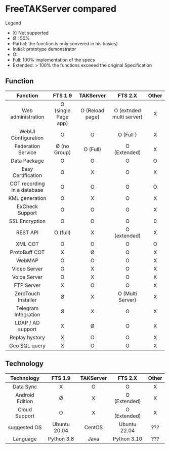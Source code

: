 # FreeTAKServer compared

Legend
* X: Not supported
* Ø : 50%
 * Partial: the function is only convered in his basics)  
 * Initial: prototype demonstrator
* O:  
* Full: 100% implementation of the specs 
* Extended: > 100% the functions exceeed the original Specification

## Function
| Function         |  FTS 1.9        |  TAKServer | FTS 2.X     | Other        |
|       :-:        |       :-:       |      :-:    |      :-:   |      :-:     |
|Web administration|     O (single Page app)          |      O (Reload page)      |      O (extnded multi server)     |      X       |
| WebUI Configuration   |      O      |      O   |     O (Full )   |      X    |
|Federation Service|     Ø (no Group)|      O (Full)      |      O (Extended)     |      X       |
| Data Package     |      O      |      O   |     O   |      O    |
| Easy Certification    |      O      |      X   |     O   |      X    |
| COT recording in a database    |      O      |      O   |     O   |      O    |
| KML generation   |      O      |      X   |     O   |      X    |
| ExCheck Support    |      O      |      O   |     O   |      X    |
|SSL Encryption|     O |      O       |      O      |      0       |
|REST API|     O (full) |      X       |     O (extended)      |      X       |
|XML COT|     O |      O       |      O      |      O       |
|ProtoBuff COT|     X |      Ø      |      O      |      X       |
| WebMAP    |      O      |      O   |     O   |      X    |
| Video Server    |      O      |      X   |     O   |      X    |
| Voice Server    |      O      |      X   |     O   |      X    |
| FTP Server    |      X      |      O   |     O   |      X    |
| ZeroTouch Installer   |      Ø      |      X   |     O (Multi Server)  |      X    |
| Telegram Integration   |       Ø     |      X   |     O   |      X    |
| LDAP / AD support   |       X     |      Ø   |     O   |      X    |
| Replay hystory    |      X      |      O   |     O   |      X    |
|Geo SQL query    |      X      |      O   |     O   |      X    |




## Technology
| Technology         |  FTS 1.9        |  TAKServer | FTS 2.X     | Other        |
|       :-:        |       :-:       |      :-:    |      :-:   |      :-:     |
| Data Sync    |      X      |      O   |     O   |      X    |
| Android Edition   |      Ø      |      X   |     O (Extended)   |      X    |
| Cloud Support  |      O      |      X   |     O (Extended)   |      X       |
| suggested OS  |      Ubuntu 20.04      |      CentOS   |     Ubuntu 22.04   |      ???       |
| Language  |      Python 3.8     |      Java   |     Python 3.10   |      ???       |


